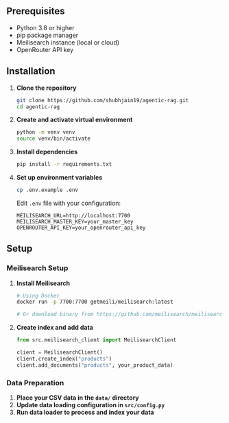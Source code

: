 ## Prerequisites

- Python 3.8 or higher
- pip package manager
- Meilisearch instance (local or cloud)
- OpenRouter API key

## Installation

1. **Clone the repository**
   ```bash
   git clone https://github.com/shubhjain19/agentic-rag.git
   cd agentic-rag
   ```

2. **Create and activate virtual environment**
   ```bash
   python -m venv venv
   source venv/bin/activate 
   ```

3. **Install dependencies**
   ```bash
   pip install -r requirements.txt
   ```

4. **Set up environment variables**
   ```bash
   cp .env.example .env
   ```
   
   Edit `.env` file with your configuration:
   ```
   MEILISEARCH_URL=http://localhost:7700
   MEILISEARCH_MASTER_KEY=your_master_key
   OPENROUTER_API_KEY=your_openrouter_api_key
   ```

## Setup

### Meilisearch Setup

1. **Install Meilisearch**
   ```bash
   # Using Docker
   docker run -p 7700:7700 getmeili/meilisearch:latest
   
   # Or download binary from https://github.com/meilisearch/meilisearch/releases
   ```

2. **Create index and add data**
   ```python
   from src.meilisearch_client import MeilisearchClient
   
   client = MeilisearchClient()
   client.create_index("products")
   client.add_documents("products", your_product_data)
   ```

### Data Preparation

1. **Place your CSV data in the `data/` directory**
2. **Update data loading configuration in `src/config.py`**
3. **Run data loader to process and index your data**
